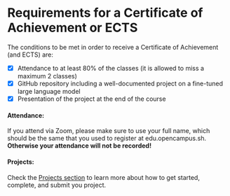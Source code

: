 # Requirements for a Certificate of Achievement or ECTS

The conditions to be met in order to receive a Certificate of Achievement (and ECTS) are:

* [x] Attendance to at least 80% of the classes (it is allowed to miss a maximum 2 classes)
* [x] GitHub repository including a well-documented project on a fine-tuned large language model
* [x] Presentation of the project at the end of the course

#### Attendance:

If you attend via Zoom, please make sure to use your full name, which should be the same that you used to register at edu.opencampus.sh. **Otherwise your attendance will not be recorded!**

#### Projects:

Check the [Projects section](../../projects/requirements.md) to learn more about how to get started, complete, and submit you project.
